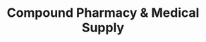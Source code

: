 ---
title: "Compound Pharmacy & Medical Supply"
url: /aurora/compound-pharmacy-und-medical-supply/
shop: Sanitätshaus
---